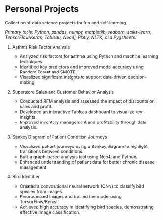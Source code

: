 # Personal Projects
Collection of data science projects for fun and self-learning. 

*Primary tools: Python, pandas, numpy, matplotlib, seaborn, scikit-learn, TensorFlow/Keras, Tableau, Neo4j, Plotly, NLTK, and Pygsheets.*

1. Asthma Risk Factor Analysis

   - Analyzed risk factors for asthma using Python and machine learning techniques.
   - Identified key predictors and improved model accuracy using Random Forest and SMOTE.
   - Visualized significant insights to support data-driven decision-making.

2. Superstore Sales and Customer Behavior Analysis

   - Conducted RFM analysis and assessed the impact of discounts on sales and profit.
   - Developed an interactive Tableau dashboard to visualize key insights.
   - Improved inventory management and profitability through data analysis.

3. Sankey Diagram of Patient Condition Journeys

   - Visualized patient journeys using a Sankey diagram to highlight transitions between conditions.
   - Built a graph-based analysis tool using Neo4j and Python.
   - Enhanced understanding of patient data for better chronic disease management.

4. Bird Identifier

    - Created a convolutional neural network (CNN) to classify bird species from images.
    - Preprocessed images and trained the model using TensorFlow/Keras.
    - Achieved high accuracy in identifying bird species, demonstrating effective image classification.

